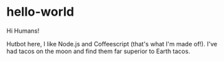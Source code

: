 # hello-world

Hi Humans!

Hutbot here, I like Node.js and Coffeescript (that's what I'm made of!).
I've had tacos on the moon and find them far superior to Earth tacos.
